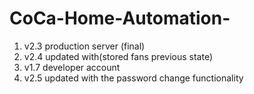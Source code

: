 # CoCa-Home-Automation-
1. v2.3 production server (final)
2. v2.4 updated with(stored fans previous state)
3. v1.7 developer account
4. v2.5 updated with the password change functionality 
